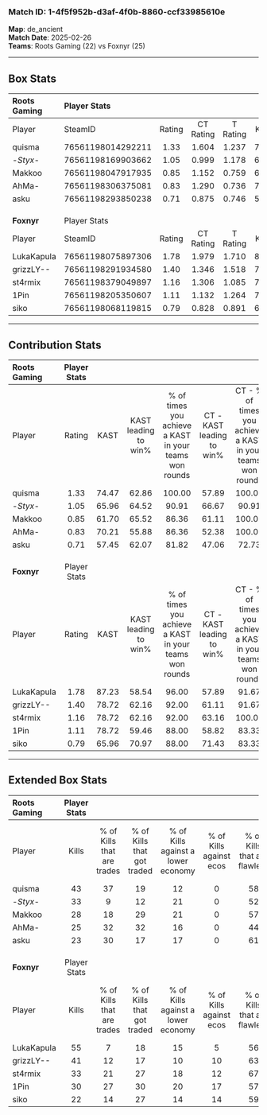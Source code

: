 ### Match ID: 1-4f5f952b-d3af-4f0b-8860-ccf33985610e  
**Map**: de_ancient  
**Match Date**: 2025-02-26  
**Teams**: Roots Gaming (22) vs Foxnyr (25)  

---  

## Box Stats  

| **Roots Gaming** | Player Stats      |        |           |          |       |       |       |         |        |      |     |
| :- | :- | :-: | :-: | :-: | :-: | :-: | :-: | :-: | :-: | :-: | :-: |
| Player           | SteamID           | Rating | CT Rating | T Rating | KAST  |  ADR  | Kills | Assists | Deaths | K/D  | HS% |
| quisma           | 76561198014292211 |  1.33  |   1.604   |  1.237   | 74.47 | 90.6  |  43   |   10    |   33   | 1.30 | 37  |
| -_Styx_-         | 76561198169903662 |  1.05  |   0.999   |  1.178   | 65.96 | 83.6  |  33   |    9    |   34   | 0.97 | 51  |
| Makkoo           | 76561198047917935 |  0.85  |   1.152   |  0.759   | 61.70 | 70.1  |  28   |   12    |   38   | 0.74 | 39  |
| AhMa-            | 76561198306375081 |  0.83  |   1.290   |  0.736   | 70.21 | 70.7  |  25   |   23    |   42   | 0.60 | 60  |
| asku             | 76561198293850238 |  0.71  |   0.875   |  0.746   | 57.45 | 56.1  |  23   |    9    |   35   | 0.66 | 43  |
|                  |                   |        |           |          |       |       |       |         |        |      |     |
|                  |                   |        |           |          |       |       |       |         |        |      |     |
|                  |                   |        |           |          |       |       |       |         |        |      |     |
| **Foxnyr**       | Player Stats      |        |           |          |       |       |       |         |        |      |     |
| Player           | SteamID           | Rating | CT Rating | T Rating | KAST  |  ADR  | Kills | Assists | Deaths | K/D  | HS% |
| LukaKapula       | 76561198075897306 |  1.78  |   1.979   |  1.710   | 87.23 | 119.8 |  55   |   13    |   30   | 1.83 | 49  |
| grizzLY--        | 76561198291934580 |  1.40  |   1.346   |  1.518   | 78.72 | 87.7  |  41   |   11    |   26   | 1.58 | 51  |
| st4rmix          | 76561198379049897 |  1.16  |   1.306   |  1.085   | 78.72 | 81.8  |  33   |   18    |   34   | 0.97 | 69  |
| 1Pin             | 76561198205350607 |  1.11  |   1.132   |  1.264   | 78.72 | 70.7  |  30   |   16    |   30   | 1.00 | 40  |
| siko             | 76561198068119815 |  0.79  |   0.828   |  0.891   | 65.96 | 59.3  |  22   |   13    |   33   | 0.67 | 22  |
---  

## Contribution Stats  

| **Roots Gaming** | Player Stats |       |                      |                                                        |                           |                                                             |                          |                                                            |
| :- | :-: | :-: | :-: | :-: | :-: | :-: | :-: | :-: |
| Player           |    Rating    | KAST  | KAST leading to win% | % of times you achieve a KAST in your teams won rounds | CT - KAST leading to win% | CT - % of times you achieve a KAST in your teams won rounds | T - KAST leading to win% | T - % of times you achieve a KAST in your teams won rounds |
| quisma           |     1.33     | 74.47 |        62.86         |                         100.00                         |           57.89           |                           100.00                            |          68.75           |                           100.00                           |
| -_Styx_-         |     1.05     | 65.96 |        64.52         |                         90.91                          |           66.67           |                            90.91                            |          62.50           |                           90.91                            |
| Makkoo           |     0.85     | 61.70 |        65.52         |                         86.36                          |           61.11           |                           100.00                            |          72.73           |                           72.73                            |
| AhMa-            |     0.83     | 70.21 |        55.88         |                         86.36                          |           52.38           |                           100.00                            |          61.54           |                           72.73                            |
| asku             |     0.71     | 57.45 |        62.07         |                         81.82                          |           47.06           |                            72.73                            |          83.33           |                           90.91                            |
|                  |              |       |                      |                                                        |                           |                                                             |                          |                                                            |
|                  |              |       |                      |                                                        |                           |                                                             |                          |                                                            |
|                  |              |       |                      |                                                        |                           |                                                             |                          |                                                            |
| **Foxnyr**       | Player Stats |       |                      |                                                        |                           |                                                             |                          |                                                            |
| Player           |    Rating    | KAST  | KAST leading to win% | % of times you achieve a KAST in your teams won rounds | CT - KAST leading to win% | CT - % of times you achieve a KAST in your teams won rounds | T - KAST leading to win% | T - % of times you achieve a KAST in your teams won rounds |
| LukaKapula       |     1.78     | 87.23 |        58.54         |                         96.00                          |           57.89           |                            91.67                            |          59.09           |                           100.00                           |
| grizzLY--        |     1.40     | 78.72 |        62.16         |                         92.00                          |           61.11           |                            91.67                            |          63.16           |                           92.31                            |
| st4rmix          |     1.16     | 78.72 |        62.16         |                         92.00                          |           63.16           |                           100.00                            |          61.11           |                           84.62                            |
| 1Pin             |     1.11     | 78.72 |        59.46         |                         88.00                          |           58.82           |                            83.33                            |          60.00           |                           92.31                            |
| siko             |     0.79     | 65.96 |        70.97         |                         88.00                          |           71.43           |                            83.33                            |          70.59           |                           92.31                            |
---  

## Extended Box Stats  

| **Roots Gaming** | Player Stats |                            |                            |                                    |                         |                              |                                 |        |                             |                                     |                          |                               |                            |
| :- | :-: | :-: | :-: | :-: | :-: | :-: | :-: | :-: | :-: | :-: | :-: | :-: | :-: |
| Player           |    Kills     | % of Kills that are trades | % of Kills that got traded | % of Kills against a lower economy | % of Kills against ecos | % of Kills that are flawless | % of Kills that are close duels | Deaths | % of Deaths that get traded | % of Deaths against a lower economy | % of Deaths against ecos | % of Deaths that are flawless | % of Deaths that are close |
| quisma           |      43      |             37             |             19             |                 12                 |            0            |              58              |                2                |   33   |             24              |                  9                  |            0             |              55               |             9              |
| -_Styx_-         |      33      |             9              |             12             |                 21                 |            0            |              52              |                6                |   34   |             12              |                 15                  |            0             |              50               |             9              |
| Makkoo           |      28      |             18             |             29             |                 21                 |            0            |              57              |                4                |   38   |             29              |                 11                  |            0             |              63               |             11             |
| AhMa-            |      25      |             32             |             32             |                 16                 |            0            |              44              |               12                |   42   |             36              |                 12                  |            0             |              52               |             14             |
| asku             |      23      |             30             |             17             |                 17                 |            0            |              61              |                9                |   35   |             11              |                  9                  |            0             |              91               |             6              |
|                  |              |                            |                            |                                    |                         |                              |                                 |        |                             |                                     |                          |                               |                            |
|                  |              |                            |                            |                                    |                         |                              |                                 |        |                             |                                     |                          |                               |                            |
|                  |              |                            |                            |                                    |                         |                              |                                 |        |                             |                                     |                          |                               |                            |
| **Foxnyr**       | Player Stats |                            |                            |                                    |                         |                              |                                 |        |                             |                                     |                          |                               |                            |
| Player           |    Kills     | % of Kills that are trades | % of Kills that got traded | % of Kills against a lower economy | % of Kills against ecos | % of Kills that are flawless | % of Kills that are close duels | Deaths | % of Deaths that get traded | % of Deaths against a lower economy | % of Deaths against ecos | % of Deaths that are flawless | % of Deaths that are close |
| LukaKapula       |      55      |             7              |             18             |                 15                 |            5            |              56              |               15                |   30   |             20              |                 17                  |            7             |              57               |             3              |
| grizzLY--        |      41      |             12             |             17             |                 10                 |           10            |              63              |                5                |   26   |             23              |                 12                  |            0             |              73               |             4              |
| st4rmix          |      33      |             21             |             27             |                 18                 |           12            |              67              |                6                |   34   |             12              |                 12                  |            3             |              50               |             6              |
| 1Pin             |      30      |             27             |             30             |                 20                 |           17            |              57              |               10                |   30   |             30              |                 13                  |            3             |              60               |             7              |
| siko             |      22      |             14             |             27             |                 14                 |           14            |              59              |               14                |   33   |             18              |                 12                  |            3             |              52               |             9              |

